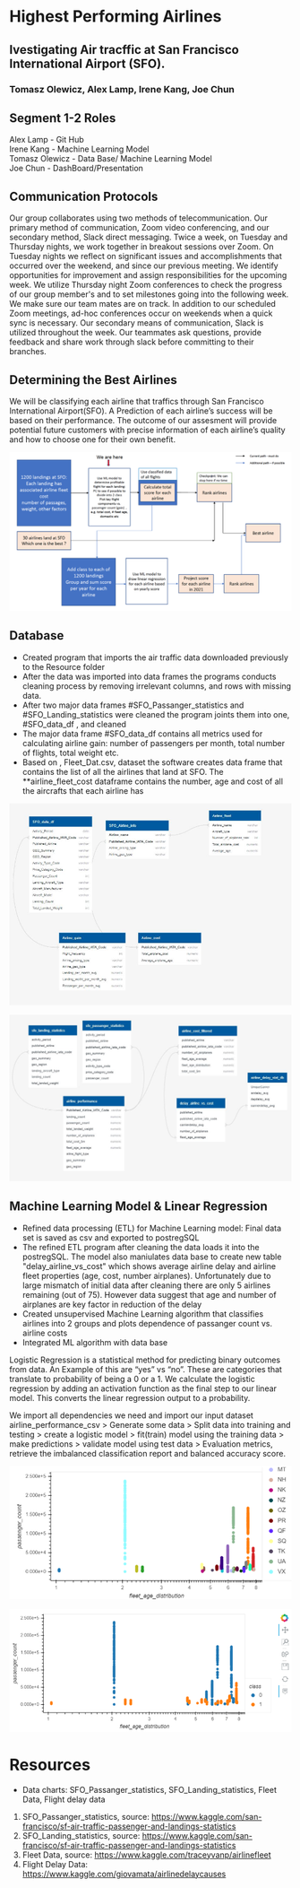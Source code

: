 

# Highest Performing Airlines 
## Ivestigating Air tracffic at San Francisco International Airport (SFO). 
### Tomasz Olewicz, Alex Lamp, Irene Kang, Joe Chun


## Segment 1-2 Roles
Alex Lamp - Git Hub   <br>
Irene Kang - Machine Learning Model <br>
Tomasz Olewicz - Data Base/ Machine Learning Model <br>
Joe Chun - DashBoard/Presentation  <br>

## Communication Protocols

Our group collaborates using two methods of telecommunication. Our primary method of communication, Zoom video conferencing, and our secondary method, Slack direct messaging. Twice a week, on Tuesday and Thursday nights, we work together in breakout sessions over Zoom. On Tuesday nights we reflect on significant issues and accomplishments that occurred over the weekend, and since our previous meeting. We identify opportunities for improvement and assign responsibilities for the upcoming week. We utilize Thursday night Zoom conferences to check the progress of our group member's and to set milestones going into the following week. We make sure our team mates are on track. In addition to our scheduled Zoom meetings, ad-hoc conferences occur on weekends when a quick sync is necessary. Our secondary means of communication, Slack is utilized throughout the week. Our teammates ask questions, provide feedback and share work through slack before committing to their branches.


## Determining the Best Airlines
We will be classifying  each airline that traffics through San Francisco International Airport(SFO). A Prediction of each airline’s success will be based on their performance. The outcome of our assesment will provide potential future customers with precise information of each airline’s quality and how to choose one for their own benefit. 

![](/Images/project_workflow.png)


## Database

*	Created program that imports the air traffic data downloaded previously to the Resource folder  
*	After the data was imported into data frames the programs conducts cleaning process by removing irrelevant columns, and rows with missing data.
*	After two major data frames #SFO_Passanger_statistics and #SFO_Landing_statistics were cleaned the program joints them into one, #SFO_data_df ,  and cleaned
*	The major data frame #SFO_data_df contains all metrics used for calculating airline gain: number of passengers per month, total number of flights, total weight etc. 
*	Based on , Fleet_Dat.csv, dataset the software creates data frame that contains the list of all the airlines that land at SFO. The **airline_fleet_cost dataframe 
contains the number, age and cost of all the aircrafts that each airline has

![](/Images/QDBD_rev6.JPG)


![](/Images/QDBD_rev7.JPG)

## Machine Learning Model & Linear Regression



* Refined data processing (ETL) for Machine Learning model: Final data set is saved as csv and exported to postregSQL
* The refined ETL program after cleaning the data loads it into the postregSQL. The model also maniulates data base to create new table "delay_airline_vs_cost" which shows average airline delay and airline fleet properties (age, cost, number airplanes). Unfortunately due to large mismatch of initial data after cleaning there are only 5 airlines remaining (out of 75). However data suggest that age and number of airplanes are key factor in reduction of the delay
* Created unsupervised Machine Learning algorithm that classifies airlines into 2 groups and plots dependence of passanger count vs. airline costs
* Integrated ML algorithm with data base

Logistic Regression is a statistical method for predicting binary outcomes from data. An Example of this are “yes” vs “no”.
These are categories that translate to probability of being a 0 or a 1. We calculate the logistic regression by adding an activation function as the final step to our linear model. This converts the linear regression output to a probability.

We import all dependencies we need and import our input dataset airline_performance_csv > Generate some data > Split data into training and testing > create a logistic model > fit(train) model using the training data > make predictions > validate model using test data > Evaluation metrics, retrieve the imbalanced classification report and balanced accuracy score.


![](/Images/fleet_age_passenger_count.png)


![](/Images/fleet_age_passenger_count_class_distribution.png)


# Resources
*	Data charts: SFO_Passanger_statistics, SFO_Landing_statistics, Fleet Data, Flight delay data
1.	SFO_Passanger_statistics, source: https://www.kaggle.com/san-francisco/sf-air-traffic-passenger-and-landings-statistics
2.	SFO_Landing_statistics, source: https://www.kaggle.com/san-francisco/sf-air-traffic-passenger-and-landings-statistics
3.	Fleet Data, source: https://www.kaggle.com/traceyvanp/airlinefleet
4.  Flight Delay Data: https://www.kaggle.com/giovamata/airlinedelaycauses
